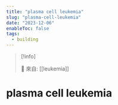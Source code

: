 ```yaml
---
title: "plasma cell leukemia"
slug: "plasma-cell-leukemia"
date: "2023-12-06"
enableToc: false
tags:
  - building
---
```


> [!info]
>
> 🌱 來自: [[leukemia]]

# plasma cell leukemia


